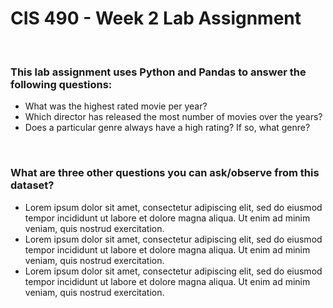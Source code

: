 # CIS 490 - Week 2 Lab Assignment 

<br/> 

### This lab assignment uses Python and Pandas to answer the following questions: 

- What was the highest rated movie per year?
- Which director has released the most number of movies over the years?
- Does a particular genre always have a high rating? If so, what genre?

<br/> 

### What are three other questions you can ask/observe from this dataset?

- Lorem ipsum dolor sit amet, consectetur adipiscing elit, sed do eiusmod tempor incididunt ut labore et dolore magna aliqua. Ut enim ad minim veniam, quis nostrud exercitation.
- Lorem ipsum dolor sit amet, consectetur adipiscing elit, sed do eiusmod tempor incididunt ut labore et dolore magna aliqua. Ut enim ad minim veniam, quis nostrud exercitation.
- Lorem ipsum dolor sit amet, consectetur adipiscing elit, sed do eiusmod tempor incididunt ut labore et dolore magna aliqua. Ut enim ad minim veniam, quis nostrud exercitation.

  
